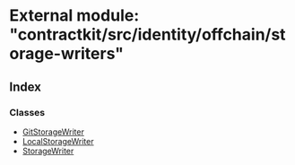 # External module: "contractkit/src/identity/offchain/storage-writers"

## Index

### Classes

* [GitStorageWriter](../classes/_contractkit_src_identity_offchain_storage_writers_.gitstoragewriter.md)
* [LocalStorageWriter](../classes/_contractkit_src_identity_offchain_storage_writers_.localstoragewriter.md)
* [StorageWriter](../classes/_contractkit_src_identity_offchain_storage_writers_.storagewriter.md)

